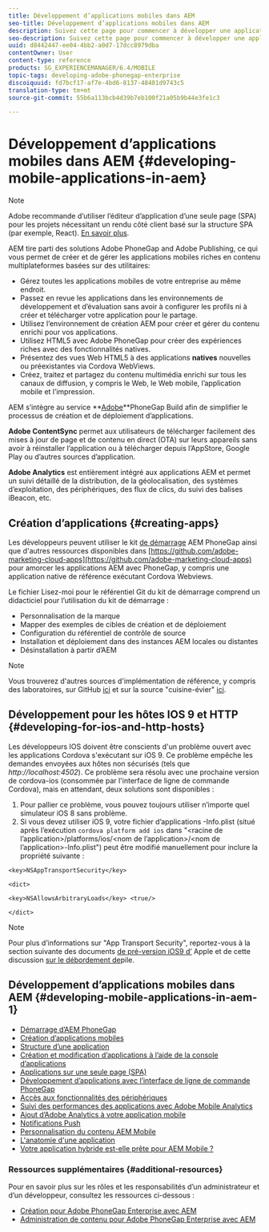```yaml
---
title: Développement d’applications mobiles dans AEM
seo-title: Développement d’applications mobiles dans AEM
description: Suivez cette page pour commencer à développer une application mobile dans AEM à l’aide d’Adobe PhoneGap Enterprise.
seo-description: Suivez cette page pour commencer à développer une application mobile dans AEM à l’aide d’Adobe PhoneGap Enterprise.
uuid: d8442447-ee04-4bb2-a0d7-17dcc8979dba
contentOwner: User
content-type: reference
products: SG_EXPERIENCEMANAGER/6.4/MOBILE
topic-tags: developing-adobe-phonegap-enterprise
discoiquuid: fd7bcf17-af7e-4bd6-8137-48401d9743c5
translation-type: tm+mt
source-git-commit: 55b6a113bcb4d39b7eb100f21a05b9b44e3fe1c3

---
```



# Développement d’applications mobiles dans AEM {#developing-mobile-applications-in-aem}

>[!NOTE]
>
>Adobe recommande d’utiliser l’éditeur d’application d’une seule page (SPA) pour les projets nécessitant un rendu côté client basé sur la structure SPA (par exemple, React). [En savoir plus](/help/sites-developing/spa-overview.md).

AEM tire parti des solutions Adobe PhoneGap and Adobe Publishing, ce qui vous permet de créer et de gérer les applications mobiles riches en contenu multiplateformes basées sur des utilitaires:

* Gérez toutes les applications mobiles de votre entreprise au même endroit.
* Passez en revue les applications dans les environnements de développement et d’évaluation sans avoir à configurer les profils ni à créer et télécharger votre application pour le partage.
* Utilisez l’environnement de création AEM pour créer et gérer du contenu enrichi pour vos applications.
* Utilisez HTML5 avec Adobe PhoneGap pour créer des expériences riches avec des fonctionnalités natives.
* Présentez des vues Web HTML5 à des applications **natives** nouvelles ou préexistantes via Cordova WebViews.
* Créez, traitez et partagez du contenu multimédia enrichi sur tous les canaux de diffusion, y compris le Web, le Web mobile, l’application mobile et l’impression.

AEM s’intègre au service **[Adobe](https://build.phonegap.com/)**PhoneGap Build afin de simplifier le processus de création et de déploiement d’applications.

**Adobe ContentSync** permet aux utilisateurs de télécharger facilement des mises à jour de page et de contenu en direct (OTA) sur leurs appareils sans avoir à réinstaller l’application ou à télécharger depuis l’AppStore, Google Play ou d’autres sources d’application.

**Adobe Analytics** est entièrement intégré aux applications AEM et permet un suivi détaillé de la distribution, de la géolocalisation, des systèmes d’exploitation, des périphériques, des flux de clics, du suivi des balises iBeacon, etc.

## Création d’applications {#creating-apps}

Les développeurs peuvent utiliser le kit [de démarrage](https://github.com/Adobe-Marketing-Cloud/aem-phonegap-starter-kit) AEM PhoneGap ainsi que d&#39;autres ressources disponibles dans [https://github.com/adobe-marketing-cloud-apps](https://github.com/adobe-marketing-cloud-apps) pour amorcer les applications AEM avec PhoneGap, y compris une application native de référence exécutant Cordova Webviews.

Le fichier Lisez-moi pour le référentiel Git du kit de démarrage comprend un didacticiel pour l’utilisation du kit de démarrage :

* Personnalisation de la marque
* Mapper des exemples de cibles de création et de déploiement
* Configuration du référentiel de contrôle de source
* Installation et déploiement dans des instances AEM locales ou distantes
* Désinstallation à partir d’AEM

>[!NOTE]
>
>Vous trouverez d&#39;autres sources d&#39;implémentation de référence, y compris des laboratoires, sur GitHub [ici](https://github.com/adobe-marketing-cloud-apps) et sur la source &quot;cuisine-évier&quot; [ici](https://github.com/blefebvre/aem-phonegap-kitchen-sink).

## Développement pour les hôtes IOS 9 et HTTP {#developing-for-ios-and-http-hosts}

Les développeurs IOS doivent être conscients d&#39;un problème ouvert avec les applications Cordova s&#39;exécutant sur iOS 9. Ce problème empêche les demandes envoyées aux hôtes non sécurisés (tels que *http://localhost:4502*). Ce problème sera résolu avec une prochaine version de cordova-ios (consommée par l&#39;interface de ligne de commande Cordova), mais en attendant, deux solutions sont disponibles :

1. Pour pallier ce problème, vous pouvez toujours utiliser n’importe quel simulateur iOS 8 sans problème.
1. Si vous devez utiliser iOS 9, votre fichier d’applications -Info.plist (situé après l’exécution `cordova platform add ios` dans &quot;&lt;racine de l’application>/platforms/ios/&lt;nom de l’application>/&lt;nom de l’application>-Info.plist&quot;) peut être modifié manuellement pour inclure la propriété suivante :

```
<key>NSAppTransportSecurity</key>

<dict>

<key>NSAllowsArbitraryLoads</key> <true/>

</dict>
```

>[!NOTE]
>
>Pour plus d’informations sur &quot;App Transport Security&quot;, reportez-vous à la section suivante des documents [de pré-version iOS9 d’](https://developer.apple.com/library/prerelease/ios/releasenotes/General/WhatsNewIniOS/Articles/iOS9.html#//apple_ref/doc/uid/TP40016198-SW14) Apple et de cette discussion [sur le débordement de](https://stackoverflow.com/questions/30751053/ios9-ats-what-about-html5-based-apps/)pile.

## Développement d’applications mobiles dans AEM {#developing-mobile-applications-in-aem-1}

* [Démarrage d’AEM PhoneGap](/help/mobile/starting-aem-phonegap-app.md)
* [Création d’applications mobiles](/help/mobile/building-app-mobile-phonegap.md)
* [Structure d’une application](/help/mobile/phonegap-structure-an-app.md)
* [Création et modification d’applications à l’aide de la console d’applications](/help/mobile/phonegap-apps-console.md)
* [Applications sur une seule page (SPA)](/help/mobile/phonegap-single-page-applications.md)
* [Développement d’applications avec l’interface de ligne de commande PhoneGap](/help/mobile/phonegap-apps-pg-cli.md)
* [Accès aux fonctionnalités des périphériques](/help/mobile/phonegap-access-device-features.md)
* [Suivi des performances des applications avec Adobe Mobile Analytics](/help/mobile/phonegap-intro-to-app-analytics.md)
* [Ajout d’Adobe Analytics à votre application mobile](/help/mobile/phonegap-add-analytics-to-apps.md)
* [Notifications Push](/help/mobile/phonegap-push-notifications.md)
* [Personnalisation du contenu AEM Mobile](/help/mobile/phonegap-aem-mobile-content-personalization.md)
* [L&#39;anatomie d&#39;une application](/help/mobile/phonegap-apps-arch.md)
* [Votre application hybride est-elle prête pour AEM Mobile ?](/help/mobile/phonegap-adding-content-to-imported-app.md)

### Ressources supplémentaires {#additional-resources}

Pour en savoir plus sur les rôles et les responsabilités d’un administrateur et d’un développeur, consultez les ressources ci-dessous :

* [Création pour Adobe PhoneGap Enterprise avec AEM](/help/mobile/phonegap.md)
* [Administration de contenu pour Adobe PhoneGap Enterprise avec AEM](/help/mobile/administer-phonegap.md)
